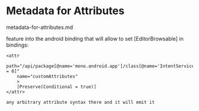 # Metadata for Attributes

metadata-for-attributes.md

feature into the android binding that will allow to set [EditorBrowsable] in bindings:

```
<attr 
    path="/api/package[@name='mono.android.app']/class[@name='IntentService']/constructor[count(parameter) = 0]" 
    name="customAttributes"
    >
    [Preserve(Conditional = true)]
</attr>

any arbitrary attribute syntax there and it will emit it

